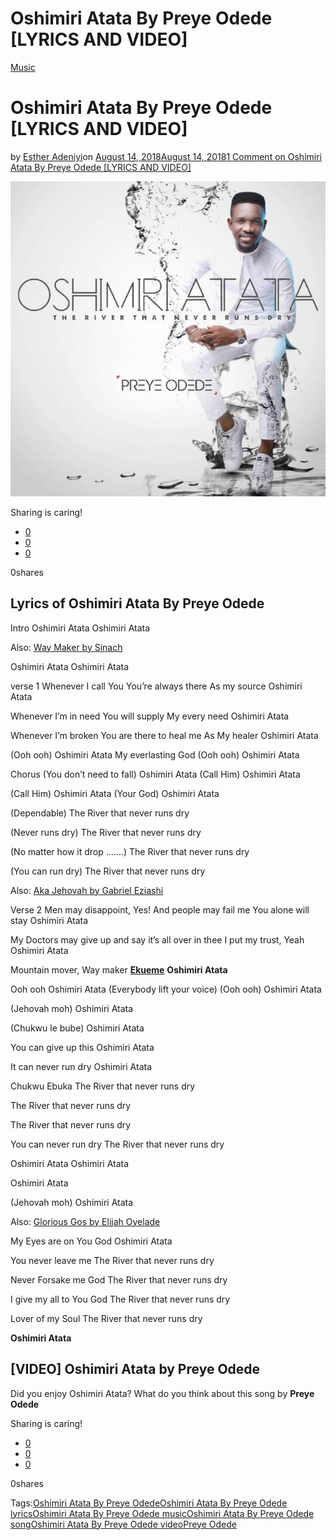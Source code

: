 # Oshimiri Atata By Preye Odede [LYRICS AND VIDEO]

[Music](https://estheradeniyi.com/category/music/)
# Oshimiri Atata By Preye Odede [LYRICS AND VIDEO]

by [Esther Adeniyi](https://estheradeniyi.com/author/esther-adeniyi/)on [August 14, 2018August 14, 2018](https://estheradeniyi.com/oshimiri-atata-by-preye-odede/)[1 Comment on Oshimiri Atata By Preye Odede [LYRICS AND VIDEO]](https://estheradeniyi.com/oshimiri-atata-by-preye-odede/#comments)

![oshimiri atata](images\Oshimiri-atata.jpeg)

Sharing is caring!

- [0](https://www.facebook.com/sharer/sharer.php?u=https%3A%2F%2Festheradeniyi.com%2Foshimiri-atata-by-preye-odede%2F&amp;t=Oshimiri%20Atata%20By%20Preye%20Odede%20%5BLYRICS%20AND%20VIDEO%5D)
- [0](https://twitter.com/intent/tweet?text=Oshimiri%20Atata%20By%20Preye%20Odede%20%5BLYRICS%20AND%20VIDEO%5D&amp;url=https%3A%2F%2Festheradeniyi.com%2Foshimiri-atata-by-preye-odede%2F)
- [0](#)

0shares

## Lyrics of Oshimiri Atata By Preye Odede

Intro
 Oshimiri Atata
 Oshimiri Atata

Also: [Way Maker by Sinach](https://estheradeniyi.com/way-maker-by-sinach-lyrics-mp3-download/)

Oshimiri Atata
 Oshimiri Atata

verse 1
 Whenever I call You
 You&#x2019;re always there
 As my source
 Oshimiri Atata

Whenever I&#x2019;m in need
 You will supply
 My every need
 Oshimiri Atata

Whenever I&#x2019;m broken
 You are there to heal me
 As My healer
 Oshimiri Atata

(Ooh ooh)
 Oshimiri Atata
 My everlasting God
 (Ooh ooh)
 Oshimiri Atata

Chorus
 (You don&#x2019;t need to fall)
 Oshimiri Atata
 (Call Him)
 Oshimiri Atata

(Call Him)
 Oshimiri Atata
 (Your God)
 Oshimiri Atata

(Dependable)
 The River that never runs dry

(Never runs dry)
 The River that never runs dry

(No matter how it drop &#x2026;&#x2026;.)
 The River that never runs dry

(You can run dry)
 The River that never runs dry

Also: [Aka Jehovah by Gabriel Eziashi](https://estheradeniyi.com/aka-jehovah/)

Verse 2
 Men may disappoint, Yes!
 And people may fail me
 You alone will stay
 Oshimiri Atata

My Doctors may give up
 and say it&#x2019;s all over
 in thee I put my trust, Yeah
 Oshimiri Atata

Mountain mover, Way maker
[**Ekueme**](https://estheradeniyi.com/download-ekwueme-by-prospa-ochimana-lyrics/)
**Oshimiri Atata**

Ooh ooh
 Oshimiri Atata
 (Everybody lift your voice)
 (Ooh ooh)
 Oshimiri Atata

(Jehovah moh)
 Oshimiri Atata

(Chukwu le bube)
 Oshimiri Atata

You can give up this
 Oshimiri Atata

It can never run dry
 Oshimiri Atata

Chukwu Ebuka
 The River that never runs dry

The River that never runs dry

The River that never runs dry

You can never run dry
 The River that never runs dry

Oshimiri Atata
 Oshimiri Atata

Oshimiri Atata

(Jehovah moh)
 Oshimiri Atata

Also: [Glorious Gos by Elijah Oyelade](https://estheradeniyi.com/glorious-god-elijah-oyelade/)

My Eyes are on You God
 Oshimiri Atata

You never leave me
 The River that never runs dry

Never Forsake me God
 The River that never runs dry

I give my all to You God
 The River that never runs dry

Lover of my Soul
 The River that never runs dry

**Oshimiri Atata**

## [VIDEO] Oshimiri Atata by Preye Odede

Did you enjoy Oshimiri Atata? What do you think about this song by **Preye Odede**

Sharing is caring!

- [0](https://www.facebook.com/sharer/sharer.php?u=https%3A%2F%2Festheradeniyi.com%2Foshimiri-atata-by-preye-odede%2F&amp;t=Oshimiri%20Atata%20By%20Preye%20Odede%20%5BLYRICS%20AND%20VIDEO%5D)
- [0](https://twitter.com/intent/tweet?text=Oshimiri%20Atata%20By%20Preye%20Odede%20%5BLYRICS%20AND%20VIDEO%5D&amp;url=https%3A%2F%2Festheradeniyi.com%2Foshimiri-atata-by-preye-odede%2F)
- [0](#)

0shares

Tags:[Oshimiri Atata By Preye Odede](https://estheradeniyi.com/tag/oshimiri-atata-by-preye-odede/)[Oshimiri Atata By Preye Odede lyrics](https://estheradeniyi.com/tag/oshimiri-atata-by-preye-odede-lyrics/)[Oshimiri Atata By Preye Odede music](https://estheradeniyi.com/tag/oshimiri-atata-by-preye-odede-music/)[Oshimiri Atata By Preye Odede song](https://estheradeniyi.com/tag/oshimiri-atata-by-preye-odede-song/)[Oshimiri Atata By Preye Odede video](https://estheradeniyi.com/tag/oshimiri-atata-by-preye-odede-video/)[Preye Odede](https://estheradeniyi.com/tag/preye-odede/)